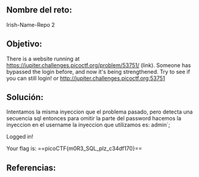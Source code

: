 ## Nombre del reto:
Irish-Name-Repo 2

## Objetivo:
There is a website running at https://jupiter.challenges.picoctf.org/problem/53751/ (link). Someone has bypassed the login before, and now it's being strengthened. Try to see if you can still login! or http://jupiter.challenges.picoctf.org:53751

## Solución:

Intentamos la misma inyeccion que el problema pasado, pero detecta una secuencia sql
entonces para omitir la parte del password hacemos la inyeccion en el username
la inyeccion que utilizamos es:
admin´;

Logged in!

Your flag is: ==picoCTF{m0R3_SQL_plz_c34df170}==

## Referencias:
